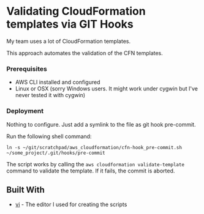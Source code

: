 # Validating CloudFormation templates via GIT Hooks

My team uses a lot of CloudFormation templates.

This approach automates the validation of the CFN templates.

### Prerequisites

* AWS CLI installed and configured
* Linux or OSX (sorry Windows users.  It might work under cygwin but I've never tested it with cygwin)

### Deployment

Nothing to configure.  Just add a symlink to the file as git hook pre-commit.

Run the following shell command:
```
ln -s ~/git/scratchpad/aws_cloudformation/cfn-hook_pre-commit.sh ~/some_project/.git/hooks/pre-commit
```

The script works by calling the `aws cloudformation validate-template` command to validate the template.  If it fails, the commit is aborted.


## Built With

* [vi](https://en.wikipedia.org/wiki/Vi) - The editor I used for creating the scripts
